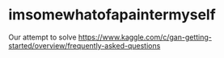 # imsomewhatofapaintermyself
Our attempt to solve https://www.kaggle.com/c/gan-getting-started/overview/frequently-asked-questions
